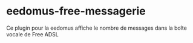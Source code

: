 # eedomus-free-messagerie
Ce plugin pour la eedomus affiche le nombre de messages dans la boîte vocale de Free ADSL
